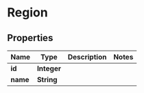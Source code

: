 # Region

## Properties
Name | Type | Description | Notes
------------ | ------------- | ------------- | -------------
**id** | **Integer** |  | 
**name** | **String** |  | 
